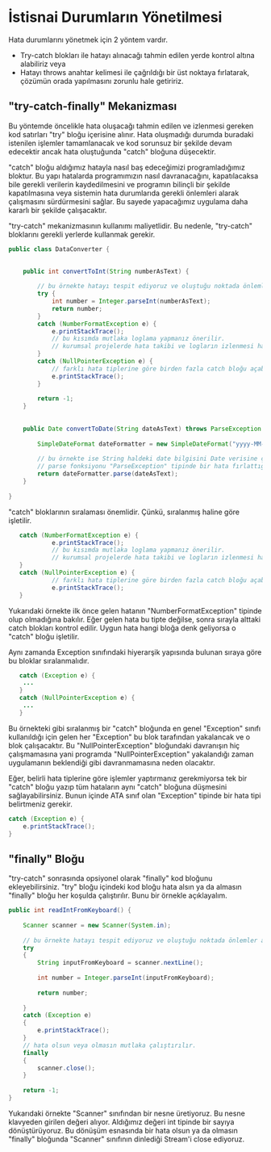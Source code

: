 # İstisnai Durumların Yönetilmesi

Hata durumlarını yönetmek için 2 yöntem vardır.

- Try-catch blokları ile hatayı alınacağı tahmin edilen yerde kontrol altına alabiliriz veya
- Hatayı throws anahtar kelimesi ile çağrıldığı bir üst noktaya fırlatarak, çözümün orada yapılmasını zorunlu hale getiririz.

## &quot;try-catch-finally&quot; Mekanizması

Bu yöntemde öncelikle hata oluşacağı tahmin edilen ve izlenmesi gereken kod satırları "try" bloğu içerisine alınır.
Hata oluşmadığı durumda buradaki istenilen işlemler tamamlanacak ve kod sorunsuz bir şekilde devam edecektir ancak 
hata oluştuğunda &quot;catch&quot; bloğuna düşecektir. 

"catch" bloğu aldığımız hatayla nasıl baş edeceğimizi programladığımız bloktur. Bu yapı hatalarda programımızın
nasıl davranacağını, kapatılacaksa bile gerekli verilerin kaydedilmesini ve programın bilinçli bir şekilde
kapatılmasına veya sistemin hata durumlarıda gerekli önlemleri alarak çalışmasını sürdürmesini sağlar.
Bu sayede yapacağımız uygulama daha kararlı bir şekilde çalışacaktır.

&quot;try-catch&quot; mekanizmasının kullanımı maliyetlidir. Bu nedenle, "try-catch" bloklarını gerekli yerlerde
kullanmak gerekir.

````java
public class DataConverter {

	
	public int convertToInt(String numberAsText) {
		
		// bu örnekte hatayı tespit ediyoruz ve oluştuğu noktada önlemler alıyoruz.
		try {
			int number = Integer.parseInt(numberAsText);
			return number;
		}
		catch (NumberFormatException e) {
			e.printStackTrace();
			// bu kısımda mutlaka loglama yapmanız önerilir.
			// kurumsal projelerde hata takibi ve logların izlenmesi hataların çözümü için çok önemlidir.
		}
		catch (NullPointerException e) {
			// farklı hata tiplerine göre birden fazla catch bloğu açabilirsiniz.
			e.printStackTrace();
		}
		
		return -1;
	}
	
	
	public Date convertToDate(String dateAsText) throws ParseException {
		
		SimpleDateFormat dateFormatter = new SimpleDateFormat("yyyy-MM-dd");
	
		// bu örnekte ise String haldeki date bilgisini Date verisine çevirmeye çalıştık.
		// parse fonksiyonu "ParseException" tipinde bir hata fırlattığı için biz de bu hatayı çağrıldığımız bir üste ilettik.
		return dateFormatter.parse(dateAsText);
	}
	
}
````

&quot;catch&quot; bloklarının sıralaması önemlidir. Çünkü, sıralanmış haline göre işletilir.

````java
   catch (NumberFormatException e) {
			e.printStackTrace();
			// bu kısımda mutlaka loglama yapmanız önerilir.
			// kurumsal projelerde hata takibi ve logların izlenmesi hataların çözümü için çok önemlidir.
   }
   catch (NullPointerException e) {
			// farklı hata tiplerine göre birden fazla catch bloğu açabilirsiniz.
			e.printStackTrace();
   }
````

Yukarıdaki örnekte ilk önce gelen hatanın &quot;NumberFormatException&quot; tipinde olup olmadığına bakılır. 
Eğer gelen hata bu tipte değilse, sonra sırayla alttaki catch blokları kontrol edilir. Uygun hata hangi bloğa denk 
geliyorsa o &quot;catch&quot; bloğu işletilir.

Aynı zamanda Exception sınıfındaki hiyerarşik yapısında bulunan sıraya göre bu bloklar sıralanmalıdır.  

````java
   catch (Exception e) {
    ...
   }
   catch (NullPointerException e) {
    ...
   }
````
Bu örnekteki gibi sıralanmış bir "catch" bloğunda en genel "Exception" sınıfı kullanıldığı için gelen her "Exception" bu blok tarafından yakalancak ve o blok çalışacaktır.
Bu "NullPointerException" bloğundaki davranışın hiç çalışmamasına yani programda "NullPointerException" yakalandığı zaman uygulamanın beklendiği gibi davranmamasına neden olacaktır.


Eğer, belirli hata tiplerine göre işlemler yaptırmanız gerekmiyorsa tek bir &quot;catch&quot; bloğu yazıp tüm hataların aynı &quot;catch&quot; bloğuna düşmesini sağlayabilirsiniz. Bunun içinde ATA sınıf olan &quot;Exception&quot; tipinde bir hata tipi belirtmeniz gerekir.

````java
catch (Exception e) {
	e.printStackTrace();
}
````

## &quot;finally&quot; Bloğu

&quot;try-catch&quot; sonrasında opsiyonel olarak &quot;finally&quot; kod bloğunu ekleyebilirsiniz. &quot;try&quot; bloğu içindeki kod bloğu hata alsın ya da almasın &quot;finally&quot; bloğu her koşulda çalıştırılır. Bunu bir örnekle açıklayalım.

````java
public int readIntFromKeyboard() {
	
	Scanner scanner = new Scanner(System.in);
	
	// bu örnekte hatayı tespit ediyoruz ve oluştuğu noktada önlemler alıyoruz.
	try 
	{	
		String inputFromKeyboard = scanner.nextLine();
		
		int number = Integer.parseInt(inputFromKeyboard);
		
		return number;
		
	}
	catch (Exception e) 
	{
		e.printStackTrace();
	}
	// hata olsun veya olmasın mutlaka çalıştırılır.
	finally 
	{
		scanner.close();
	}
	
	return -1;
}
````

Yukarıdaki örnekte &quot;Scanner&quot; sınıfından bir nesne üretiyoruz. Bu nesne klavyeden girilen değeri alıyor. 
Aldığımız değeri int tipinde bir sayıya dönüştürüyoruz. Bu dönüşüm esnasında bir hata olsun ya da olmasın &quot;finally&quot; 
bloğunda &quot;Scanner&quot; sınıfının dinlediği Stream&#39;i close ediyoruz.